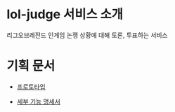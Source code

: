 # lol-judge 서비스 소개

리그오브레전드 인게임 논쟁 상황에 대해 토론, 투표하는 서비스

# 기획 문서
- [프로토타입](https://ovenapp.io/view/p7rtuX2Mob2J9Fy1S45aQQCQtcKLOFSh/aFM0B)

- [세부 기능 명세서](https://github.com/f-lab-edu/lol-judge/wiki/%EC%84%B8%EB%B6%80-%EA%B8%B0%EB%8A%A5-%EB%AA%85%EC%84%B8%EC%84%9C)
